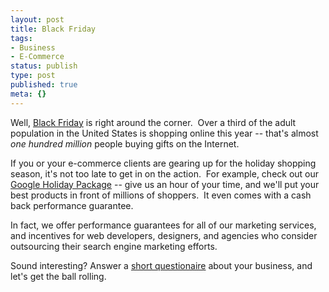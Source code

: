 ```yaml
---
layout: post
title: Black Friday
tags:
- Business
- E-Commerce
status: publish
type: post
published: true
meta: {}
---
```

Well, <a href="http://en.wikipedia.org/wiki/Black_Friday_%28shopping%29" target="_blank">Black Friday</a> is right around the corner.  Over a third of the adult population in the United States is shopping online this year -- that's almost <em>one hundred million</em> people buying gifts on the Internet.

If you or your e-commerce clients are gearing up for the holiday shopping season, it's not too late to get in on the action.  For example, check out our <a href="http://bluehillsolutions.com/google" target="_blank">Google Holiday Package</a> -- give us an hour of your time, and we'll put your best products in front of millions of shoppers.  It even comes with a cash back performance guarantee.

In fact, we offer performance guarantees for all of our marketing services, and incentives for web developers, designers, and agencies who consider outsourcing their search engine marketing efforts.

Sound interesting?  Answer a <a href="http://bluehillsolutions.com/marketing" target="_blank">short questionaire</a> about your business, and let's get the ball rolling.
